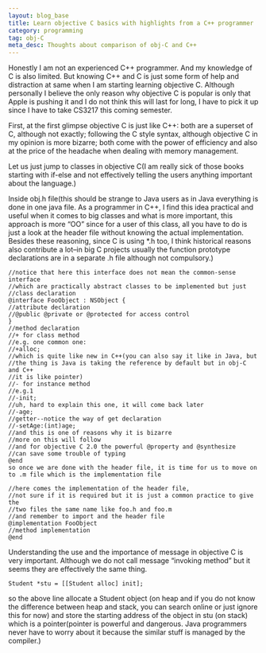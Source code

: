 ```yaml
---
layout: blog_base
title: Learn objective C basics with highlights from a C++ programmer
category: programming
tag: obj-C
meta_desc: Thoughts about comparison of obj-C and C++
---
```

Honestly I am not an experienced C++ programmer. And my knowledge  of C is also limited. But knowing C++ and C is just some form of help and distraction at same when I am starting learning objective C. Although personally I believe the only reason why objective C is popular is only that Apple is pushing it and I do not think this will last for long, I have to pick it up since I have to take CS3217 this coming semester.

First, at the first glimpse objective C is just like C++: both are a superset of C, although not exactly; following the C style syntax, although objective C in my opinion is more bizarre; both come with the power of efficiency and also at the price of the headache when dealing with memory management.

Let us just jump to classes in objective C(I am really sick of those books starting with if-else and not effectively telling the users anything important about the language.)

Inside obj.h file(this should be strange to Java users as in Java everything is done in one  java file. As a programmer in C++, I find this idea practical and useful when it comes to big classes and what is more important, this approach is more “OO” since for a user of this class, all you have to do is just a look at the header file without knowing the actual implementation. Besides these reasoning, since C is using *.h too, I think historical reasons also contribute a lot–in big C projects usually the function prototype declarations are in a separate .h file although not compulsory.)

~~~obj-c
//notice that here this interface does not mean the common-sense interface
//which are practically abstract classes to be implemented but just
//class declaration
@interface FooObject : NSObject {
//attribute declaration
//@public @private or @protected for access control
}
//method declaration
//+ for class method
//e.g. one common one:
//+alloc;
//which is quite like new in C++(you can also say it like in Java, but
//the thing is Java is taking the reference by default but in obj-C and C++
//it is like pointer)
//- for instance method
//e.g.1
//-init;
//uh, hard to explain this one, it will come back later
//-age;
//getter--notice the way of get declaration
//-setAge:(int)age;
//and this is one of reasons why it is bizarre
//more on this will follow
//and for objective C 2.0 the powerful @property and @synthesize
//can save some trouble of typing
@end
so once we are done with the header file, it is time for us to move on to .m file which is the implementation file

//here comes the implementation of the header file,
//not sure if it is required but it is just a common practice to give the
//two files the same name like foo.h and foo.m
//and remember to import and the header file
@implementation FooObject
//method implementation
@end
~~~

Understanding the use and the importance of message in objective C is very important. Although we do not call message “invoking method” but it seems they are effectively the same thing.

```
Student *stu = [[Student alloc] init];
```

so the above line allocate a Student object (on heap and if you do not know the difference between heap and stack, you can search online or just ignore this for now) and store the starting address of the object in stu (on stack) which is a pointer(pointer is powerful and dangerous. Java programmers never have to worry about it because the similar stuff is managed by the compiler.)

